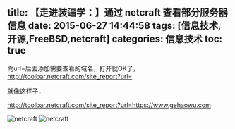 title: 【走进装逼学：】通过 netcraft 查看部分服务器信息
date: 2015-06-27 14:44:58
tags: [信息技术,开源,FreeBSD,netcraft]
categories: 信息技术
toc: true
---

向url=后面添加需要查看的域名，打开就OK了，http://toolbar.netcraft.com/site_report?url=

就像这样子，

http://toolbar.netcraft.com/site_report?url=https://www.gehaowu.com

![netcraft](https://dn-gehaowu.qbox.me/notes/2015/06/netcraft_freebsd.png)
![netcraft](https://dn-gehaowu.qbox.me/notes/2015/06/netcraft_freebsd2.png)
